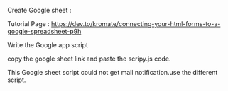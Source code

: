 Create Google sheet :


Tutorial Page : https://dev.to/kromate/connecting-your-html-forms-to-a-google-spreadsheet-p9h   

Write the Google app script


copy the google sheet link and paste the scripy.js code.


This Google sheet script could not get mail notification.use the different script.
